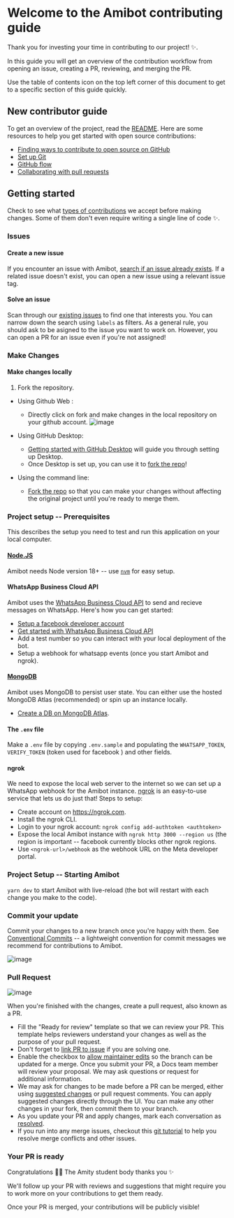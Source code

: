 # Welcome to the Amibot contributing guide

Thank you for investing your time in contributing to our project! :sparkles:.

In this guide you will get an overview of the contribution workflow from opening an issue, creating a PR, reviewing, and merging the PR.

Use the table of contents icon on the top left corner of this document to get to a specific section of this guide quickly.

## New contributor guide

To get an overview of the project, read the [README](README.md). Here are some resources to help you get started with open source contributions:

- [Finding ways to contribute to open source on GitHub](https://docs.github.com/en/get-started/exploring-projects-on-github/finding-ways-to-contribute-to-open-source-on-github)
- [Set up Git](https://docs.github.com/en/get-started/quickstart/set-up-git)
- [GitHub flow](https://docs.github.com/en/get-started/quickstart/github-flow)
- [Collaborating with pull requests](https://docs.github.com/en/github/collaborating-with-pull-requests)

## Getting started

Check to see what [types of contributions](./contributing/types-of-contributions.md) we accept before making changes. Some of them don't even require writing a single line of code :sparkles:.

### Issues

#### Create a new issue

If you encounter an issue with Amibot, [search if an issue already exists](https://docs.github.com/en/github/searching-for-information-on-github/searching-on-github/searching-issues-and-pull-requests#search-by-the-title-body-or-comments). If a related issue doesn't exist, you can open a new issue using a relevant issue tag.

#### Solve an issue

Scan through our [existing issues](https://github.com/asetalias/amibot/issues) to find one that interests you. You can narrow down the search using `labels` as filters. As a general rule, you should ask to be asigned to the issue you want to work on. However, you can open a PR for an issue even if you're not assigned!

### Make Changes

#### Make changes locally

1. Fork the repository.

- Using Github Web :
  - Directly click on fork and make changes in the local repository on your github account.
 ![image](https://user-images.githubusercontent.com/64458111/193403656-7fad4e89-d7b0-4f3a-be64-64bf3b32c0f1.png)

- Using GitHub Desktop:
  - [Getting started with GitHub Desktop](https://docs.github.com/en/desktop/installing-and-configuring-github-desktop/getting-started-with-github-desktop) will guide you through setting up Desktop.
  - Once Desktop is set up, you can use it to [fork the repo](https://docs.github.com/en/desktop/contributing-and-collaborating-using-github-desktop/cloning-and-forking-repositories-from-github-desktop)!

- Using the command line:
  - [Fork the repo](https://docs.github.com/en/github/getting-started-with-github/fork-a-repo#fork-an-example-repository) so that you can make your changes without affecting the original project until you're ready to merge them.

### Project setup -- Prerequisites

This describes the setup you need to test and run this application on your local computer.

#### [Node.JS](https://nodejs.org/en/download/)

Amibot needs Node version 18+ -- use [`nvm`](https://github.com/nvm-sh/nvm) for easy setup.

#### WhatsApp Business Cloud API

Amibot uses the [WhatsApp Business Cloud API][wa-business-cloud-api] to send and recieve messages on WhatsApp. Here's how you can get started:

- [Setup a facebook developer account](https://developers.facebook.com/)
- [Get started with WhatsApp Business Cloud API][wa-business-cloud-api]
- Add a test number so you can interact with your local deployment of the bot.
- Setup a webhook for whatsapp events (once you start Amibot and ngrok).

#### [MongoDB](https://www.mongodb.com/)

Amibot uses MongoDB to persist user state. You can either use the hosted MongoDB Atlas (recommended)
or spin up an instance locally.

- [Create a DB on MongoDB Atlas][mongodb-atlas].

#### The `.env` file

Make a `.env` file by copying `.env.sample` and populating the `WHATSAPP_TOKEN`, `VERIFY_TOKEN` (token used for facebook ) and other fields.

#### ngrok

  We need to expose the local web server to the internet so we can set up a WhatsApp webhook for the Amibot instance. [ngrok][ngrok] is an easy-to-use service that lets us do just that!
  Steps to setup:

- Create account on <https://ngrok.com>.
- Install the ngrok CLI.
- Login to your ngrok account: `ngrok config add-authtoken <authtoken>`
- Expose the local Amibot instance with `ngrok http 3000 --region us` (the region is important --
    facebook currently blocks other ngrok regions.
- Use `<ngrok-url>/webhook` as the webhook URL on the Meta developer portal.

### Project Setup -- Starting Amibot

`yarn dev` to start Amibot with live-reload (the bot will restart with each change you make to the code).

### Commit your update

Commit your changes to a new branch once you're happy with them.
See [Conventional Commits][conventional-commits] -- a lightweight convention
for commit messages we recommend for contributions to Amibot.

![image](https://user-images.githubusercontent.com/64458111/193404058-2af44221-77d0-4544-94c1-d48217935e8a.png)

### Pull Request

![image](https://user-images.githubusercontent.com/64458111/193404133-741c5664-5c12-45aa-a904-040957e5ac64.png)

When you're finished with the changes, create a pull request, also known as a PR.

- Fill the "Ready for review" template so that we can review your PR. This template helps reviewers understand your changes as well as the purpose of your pull request.
- Don't forget to [link PR to issue](https://docs.github.com/en/issues/tracking-your-work-with-issues/linking-a-pull-request-to-an-issue) if you are solving one.
- Enable the checkbox to [allow maintainer edits](https://docs.github.com/en/github/collaborating-with-issues-and-pull-requests/allowing-changes-to-a-pull-request-branch-created-from-a-fork) so the branch can be updated for a merge.
Once you submit your PR, a Docs team member will review your proposal. We may ask questions or request for additional information.
- We may ask for changes to be made before a PR can be merged, either using [suggested changes](https://docs.github.com/en/github/collaborating-with-issues-and-pull-requests/incorporating-feedback-in-your-pull-request) or pull request comments. You can apply suggested changes directly through the UI. You can make any other changes in your fork, then commit them to your branch.
- As you update your PR and apply changes, mark each conversation as [resolved](https://docs.github.com/en/github/collaborating-with-issues-and-pull-requests/commenting-on-a-pull-request#resolving-conversations).
- If you run into any merge issues, checkout this [git tutorial](https://github.com/skills/resolve-merge-conflicts) to help you resolve merge conflicts and other issues.

### Your PR is ready

Congratulations :tada::tada: The Amity student body thanks you :sparkles:

We'll follow up your PR with reviews and suggestions that might require you to work more on your contributions to get them ready.

Once your PR is merged, your contributions will be publicly visible!

[conventional-commits]: https://www.conventionalcommits.org/en/v1.0.0/
[ngrok]: https://www.conventionalcommits.org/en/v1.0.0/
[mongodb-atlas]: https://www.conventionalcommits.org/en/v1.0.0/
[wa-business-cloud-api]: https://developers.facebook.com/docs/whatsapp/cloud-api/
